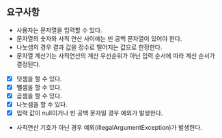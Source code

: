 ## 요구사항

- 사용자는 문자열을 입력할 수 있다.
- 문자열의 숫자와 사칙 연산 사이에는 빈 공백 문자열이 있어야 한다.
- 나눗셈의 경우 결과 값을 정수로 떨어지는 값으로 한정한다.
- 문자열 계산기는 사칙연산의 계산 우선순위가 아닌 입력 순서에 따라 계산 순서가 결정된다.
- [x] 덧셈을 할 수 있다.
- [x] 뺄셈을 할 수 있다.
- [x] 곱셈을 할 수 있다.
- [x] 나눗셈을 할 수 있다.
- [x] 입력 값이 null이거나 빈 공백 문자일 경우 예외가 발생한다.
- 사칙연산 기호가 아닌 경우 예외(IllegalArgumentException)가 발생한다.


